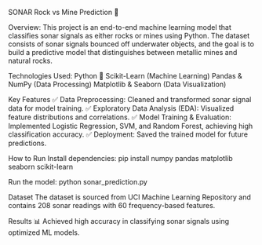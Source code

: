 SONAR Rock vs Mine Prediction 🎯

Overview:
This project is an end-to-end machine learning model that classifies sonar signals as either rocks or mines using Python. The dataset consists of sonar signals bounced off underwater objects, and the goal is to build a predictive model that distinguishes between metallic mines and natural rocks.

Technologies Used:
Python 🐍
Scikit-Learn (Machine Learning)
Pandas & NumPy (Data Processing)
Matplotlib & Seaborn (Data Visualization)

Key Features
✅ Data Preprocessing: Cleaned and transformed sonar signal data for model training.
✅ Exploratory Data Analysis (EDA): Visualized feature distributions and correlations.
✅ Model Training & Evaluation: Implemented Logistic Regression, SVM, and Random Forest, achieving high classification accuracy.
✅ Deployment: Saved the trained model for future predictions.

How to Run
Install dependencies:
pip install numpy pandas matplotlib seaborn scikit-learn

Run the model:
python sonar_prediction.py

Dataset
The dataset is sourced from UCI Machine Learning Repository and contains 208 sonar readings with 60 frequency-based features.

Results
📊 Achieved high accuracy in classifying sonar signals using optimized ML models.

